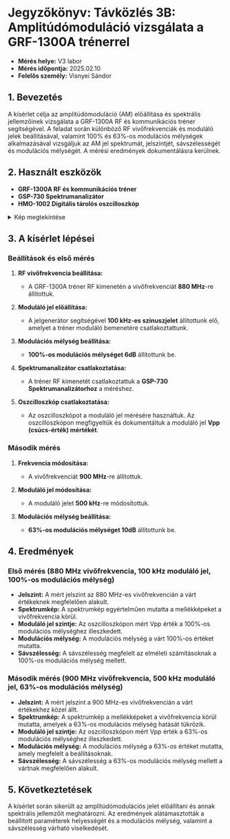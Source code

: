 # Jegyzőkönyv: Távközlés 3B: Amplitúdómoduláció vizsgálata a GRF-1300A trénerrel

- **Mérés helye:** V3 labor
- **Mérés időpontja:** 2025.02.10
- **Felelős személy:** Visnyei Sándor

## 1. Bevezetés

A kísérlet célja az amplitúdómoduláció (AM) előállítása és spektrális jellemzőinek vizsgálata a GRF-1300A RF és kommunikációs tréner segítségével. A feladat során különböző RF vivőfrekvenciák és moduláló jelek beállításával, valamint 100% és 63%-os modulációs mélységek alkalmazásával vizsgáljuk az AM jel spektrumát, jelszintjét, sávszélességét és modulációs mélységét. A mérési eredmények dokumentálásra kerülnek.

## 2. Használt eszközök

- **GRF-1300A RF és kommunikációs tréner**
- **GSP-730 Spektrumanalizátor**
- **HMO-1002 Digitális tárolós oszcilloszkóp**

<details>
  <summary>Kép megtekintése</summary>
  
  <img src="https://sancy1021.github.io/Tavkozles/3B/grf-1300a.jpg"/>

  <img src="https://sancy1021.github.io/Tavkozles/3B/hmo1002-hero-1200x735-White-b.jpg"/>

</details>

## 3. A kísérlet lépései

### Beállítások és első mérés

1. **RF vivőfrekvencia beállítása:** 
   - A GRF-1300A tréner RF kimenetén a vivőfrekvenciát **880 MHz**-re állítottuk.

2. **Moduláló jel előállítása:**
   - A jelgenerátor segítségével **100 kHz-es szinuszjelet** állítottunk elő, amelyet a tréner moduláló bemenetére csatlakoztattunk.

3. **Modulációs mélység beállítása:**
   - **100%-os modulációs mélységet 6dB** állítottunk be.

4. **Spektrumanalizátor csatlakoztatása:**
   - A tréner RF kimenetét csatlakoztattuk a **GSP-730 Spektrumanalizátorhoz** a méréshez.

5. **Oszcilloszkóp csatlakoztatása:**
   - Az oszcilloszkópot a moduláló jel mérésére használtuk. Az oszcilloszkópon megfigyeltük és dokumentáltuk a moduláló jel **Vpp (csúcs-érték) mértékét**.


### Második mérés

1. **Frekvencia módosítása:**
   - A vivőfrekvenciát **900 MHz**-re állítottuk.

2. **Moduláló jel módosítása:**
   - A moduláló jelet **500 kHz**-re módosítottuk.

3. **Modulációs mélység beállítása:**
   - **63%-os modulációs mélységet 10dB** állítottunk be.

## 4. Eredmények

### Első mérés (880 MHz vivőfrekvencia, 100 kHz moduláló jel, 100%-os modulációs mélység)

- **Jelszint:** A mért jelszint az 880 MHz-es vivőfrekvencián a várt értékeknek megfelelően alakult.
- **Spektrumkép:** A spektrumkép egyértelműen mutatta a mellékképeket a vivőfrekvencia körül.
- **Moduláló jel szintje:** Az oszcilloszkópon mért Vpp érték a 100%-os modulációs mélységhez illeszkedett.
- **Modulációs mélység:** A modulációs mélység a várt 100%-os értéket mutatta.
- **Sávszélesség:** A sávszélesség megfelelt az elméleti számításoknak a 100%-os modulációs mélység mellett.

### Második mérés (900 MHz vivőfrekvencia, 500 kHz moduláló jel, 63%-os modulációs mélység)

- **Jelszint:** A mért jelszint a 900 MHz-es vivőfrekvencián a várt értékekhez közel állt.
- **Spektrumkép:** A spektrumkép a mellékképeket a vivőfrekvencia körül mutatta, amelyek a 63%-os modulációs mélység hatását tükrözik.
- **Moduláló jel szintje:** Az oszcilloszkópon mért Vpp érték a 63%-os modulációs mélységhez illeszkedett.
- **Modulációs mélység:** A modulációs mélység a 63%-os értéket mutatta, amely megfelelt a beállításoknak.
- **Sávszélesség:** A sávszélesség a 63%-os modulációs mélység mellett a vártnak megfelelően alakult.

## 5. Következtetések

A kísérlet során sikerült az amplitúdómodulációs jelet előállítani és annak spektrális jellemzőit meghatározni. Az eredmények alátámasztották a beállított paraméterek helyességét és a modulációs mélység, valamint a sávszélesség várható viselkedését.
